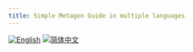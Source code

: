 ```yaml
---
title: Simple Metagon Guide in multiple languages
---
```


[![English](https://emojipedia-us.s3.amazonaws.com/thumbs/120/apple/118/flag-for-united-kingdom_1f1ec-1f1e7.png)](/en) [![简体中文](https://emojipedia-us.s3.amazonaws.com/thumbs/120/apple/118/flag-for-china_1f1e8-1f1f3.png)](/zhcn)
